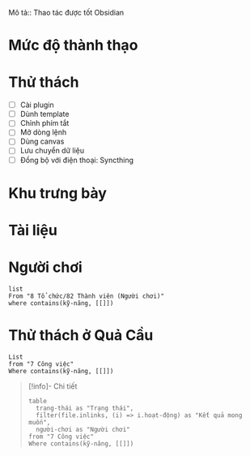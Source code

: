 Mô tả:: Thao tác được tốt Obsidian
# Mức độ thành thạo
# Thử thách
- [ ] Cài plugin
- [ ] Dùnh template
- [ ] Chỉnh phím tắt
- [ ] Mở dòng lệnh
- [ ] Dùng canvas
- [ ] Lưu chuyển dữ liệu
- [ ] Đồng bộ với điện thoại: Syncthing
# Khu trưng bày
# Tài liệu

# Người chơi
```dataview
list
From "8 Tổ chức/82 Thành viên (Người chơi)"
where contains(kỹ-năng, [[]])
```

# Thử thách ở Quả Cầu
```dataview 
List
from "7 Công việc"
Where contains(kỹ-năng, [[]])
```

> [!info]- Chi tiết
> ```dataview
> table 
> 	trạng-thái as "Trạng thái", 
> 	filter(file.inlinks, (i) => i.hoạt-động) as "Kết quả mong muốn",
> 	người-chơi as "Người chơi"
> from "7 Công việc"
> Where contains(kỹ-năng, [[]])
> ```